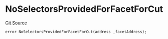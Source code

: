 # NoSelectorsProvidedForFacetForCut
[Git Source](https://github.com/thrackle-io/tron/blob/c915f21b8dd526456aab7e2f9388d412d287d507/src/economic/ruleProcessor/RuleProcessorDiamondLib.sol)


```solidity
error NoSelectorsProvidedForFacetForCut(address _facetAddress);
```


